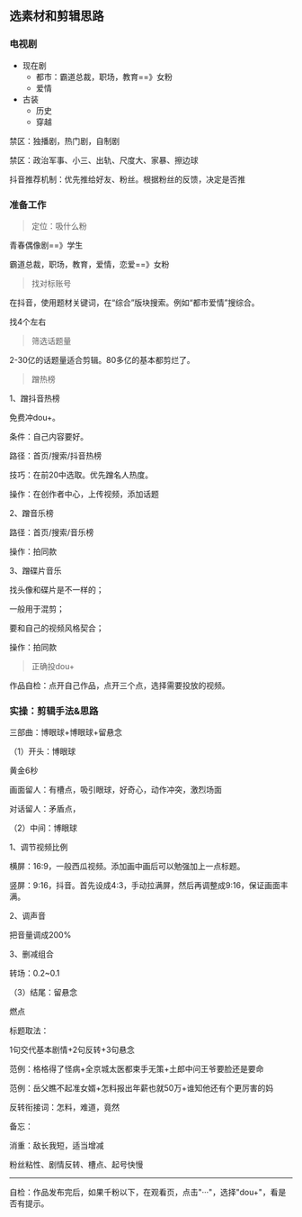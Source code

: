 



## 选素材和剪辑思路



### 电视剧



- 现在剧
  - 都市：霸道总裁，职场，教育==》女粉
  - 爱情
- 古装
  - 历史
  - 穿越



禁区：独播剧，热门剧，自制剧

禁区：政治军事、小三、出轨、尺度大、家暴、擦边球



抖音推荐机制：优先推给好友、粉丝。根据粉丝的反馈，决定是否推



### 准备工作

> 定位：吸什么粉

青春偶像剧==》学生

霸道总裁，职场，教育，爱情，恋爱==》女粉



> 找对标账号

在抖音，使用题材关键词，在“综合”版块搜索。例如“都市爱情”搜综合。

找4个左右



> 筛选话题量

2-30亿的话题量适合剪辑。80多亿的基本都剪烂了。



> 蹭热榜

1、蹭抖音热榜

免费冲dou+。

条件：自己内容要好。



路径：首页/搜索/抖音热榜

技巧：在前20中选取。优先蹭名人热度。

操作：在创作者中心，上传视频，添加话题





2、蹭音乐榜

路径：首页/搜索/音乐榜

操作：拍同款



3、蹭碟片音乐

找头像和碟片是不一样的；

一般用于混剪；

要和自己的视频风格契合；

操作：拍同款



> 正确投dou+



作品自检：点开自己作品，点开三个点，选择需要投放的视频。



### 实操：剪辑手法&思路

三部曲：博眼球+博眼球+留悬念

（1）开头：博眼球

黄金6秒

画面留人：有槽点，吸引眼球，好奇心，动作冲突，激烈场面

对话留人：矛盾点，

（2）中间：博眼球

1、调节视频比例

横屏：16:9，一般西瓜视频。添加画中画后可以勉强加上一点标题。

竖屏：9:16，抖音。首先设成4:3，手动拉满屏，然后再调整成9:16，保证画面丰满。

2、调声音

把音量调成200%

3、删减组合

转场：0.2~0.1

（3）结尾：留悬念

燃点



标题取法：

1句交代基本剧情+2句反转+3句悬念

范例：格格得了怪病+全京城太医都束手无策+土郎中问王爷要脸还是要命

范例：岳父瞧不起准女婿+怎料报出年薪也就50万+谁知他还有个更厉害的妈

反转衔接词：怎料，难道，竟然





备忘：

消重：敌长我短，适当增减

粉丝粘性、剧情反转、槽点、起号快慢



---

自检：作品发布完后，如果千粉以下，在观看页，点击"···"，选择"dou+"，看是否有提示。

